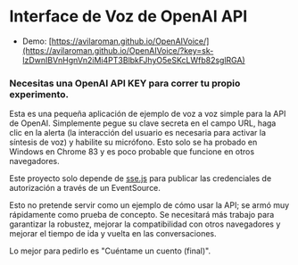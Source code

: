 # Interface de Voz de OpenAI API
- Demo: [https://avilaroman.github.io/OpenAIVoice/](https://avilaroman.github.io/OpenAIVoice/?key=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)

### Necesitas una OpenAI API KEY para correr tu propio experimento.

Esta es una pequeña aplicación de ejemplo de voz a voz simple para la API de OpenAI. Simplemente pegue su clave secreta en el campo URL, haga clic en la alerta (la interacción del usuario es necesaria para activar la síntesis de voz) y habilite su micrófono. Esto solo se ha probado en Windows en Chrome 83 y es poco probable que funcione en otros navegadores.

Este proyecto solo depende de [sse.js](https://github.com/mpetazzoni/sse.js) para publicar las credenciales de autorización a través de un EventSource.

Esto no pretende servir como un ejemplo de cómo usar la API; se armó muy rápidamente como prueba de concepto. Se necesitará más trabajo para garantizar la robustez, mejorar la compatibilidad con otros navegadores y mejorar el tiempo de ida y vuelta en las conversaciones.

Lo mejor para pedirlo es "Cuéntame un cuento (final)".
